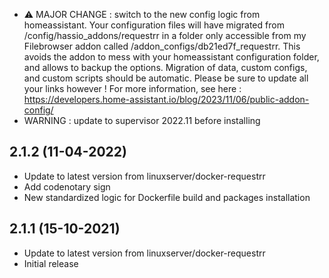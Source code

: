 - ⚠ MAJOR CHANGE : switch to the new config logic from homeassistant. Your configuration files will have migrated from /config/hassio_addons/requestrr in a folder only accessible from my Filebrowser addon called /addon_configs/db21ed7f_requestrr. This avoids the addon to mess with your homeassistant configuration folder, and allows to backup the options. Migration of data, custom configs, and custom scripts should be automatic. Please be sure to update all your links however ! For more information, see here : https://developers.home-assistant.io/blog/2023/11/06/public-addon-config/
- WARNING : update to supervisor 2022.11 before installing

## 2.1.2 (11-04-2022)

- Update to latest version from linuxserver/docker-requestrr
- Add codenotary sign
- New standardized logic for Dockerfile build and packages installation

## 2.1.1 (15-10-2021)

- Update to latest version from linuxserver/docker-requestrr
- Initial release
